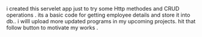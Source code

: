 i created this servelet app just to try some Http methodes and CRUD operations . its a basic code for getting employee details and store it into db.. i willl upload more updated programs in my upcoming projects. hit that follow button  to motivate my works .
